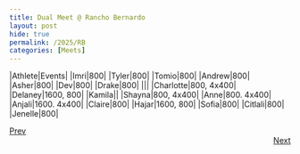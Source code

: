 ```yaml
---
title: Dual Meet @ Rancho Bernardo
layout: post
hide: true
permalink: /2025/RB
categories: [Meets]
---
```


|Athlete|Events|
|Imri|800|
|Tyler|800|
|Tomio|800|
|Andrew|800|
|Asher|800|
|Dev|800|
|Drake|800|
|||
|Charlotte|800, 4x400|
|Delaney|1600, 800|
|Kamila||
|Shayna|800, 4x400|
|Anne|800. 4x400|
|Anjali|1600. 4x400|
|Claire|800|
|Hajar|1600, 800|
|Sofia|800|
|Citlali|800|
|Jenelle|800|

<div style="text-align: left"> <a href="{{site.baseurl}}/2025/MSR">Prev</a></div> 
<div style="text-align: right"> <a href="{{site.baseurl}}/2025/FS">Next</a></div>